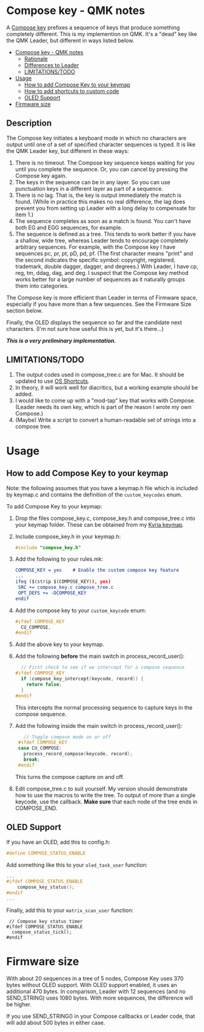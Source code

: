 # Compose key - QMK notes

A [Compose key](https://en.wikipedia.org/wiki/Compose_key) prefixes a sequence of keys that produce something completely different. This is my implemention on QMK. It's a "dead" key like the QMK Leader, but different in ways listed below.
<!--ts-->

   * [Compose key - QMK notes](#compose-key---qmk-notes)
      * [Rationale](#rationale)
      * [Differences to Leader](#differences-to-leader)
      * [LIMITATIONS/TODO](#limitationstodo)
   * [Usage](#usage)
      * [How to add Compose Key to your keymap](#how-to-add-compose-key-to-your-keymap)
      * [How to add shortcuts to custom code](#how-to-add-shortcuts-to-custom-code)
      * [OLED Support](#oled-support)
   * [Firmware size](#firmware-size)

<!--te-->

## Description

The Compose key initiates a keyboard mode in which no characters are output until one of a set of specified character sequences is typed. It is like the QMK Leader key, but different in these ways:

1. There is no timeout. The Compose key sequence keeps waiting for you until you complete the sequence. Or, you can cancel by pressing the Compose key again.
2. The keys in the sequence can be in any layer. So you can use punctuation keys in a different layer as part of a sequence.
3. There is no lag. That is, the key is output immediately the match is found. (While in practice this makes no real difference, the lag does prevent you from setting up Leader with a long delay to compensate for item 1.)
4. The sequence completes as soon as a match is found. You can't have both EG and EGG sequences, for example.
5. The sequence is defined as a tree. This tends to work better if you have a shallow, wide tree, whereas Leader tends to encourage completely arbitrary sequences. For example, with the Compose key I have sequences pc, pr, pt, pD, pd, pf. (The first character means "print" and the second indicates the specific symbol: copyright, registered, trademark, double dagger, dagger, and degrees.) With Leader, I have cp, reg, tm, ddag, dag, and deg. I suspect that the Compose key method works better for a large number of sequences as it naturally groups them into categories.

The Compose key is more efficient than Leader in terms of Firmware space, especially if you have more than a few sequences. See the Firmware Size section below.

Finally, the OLED displays the sequence so far and the candidate next characters. (I'm not sure how useful this is yet, but it's there...) 

***This is a very preliminary implementation.***

## LIMITATIONS/TODO

1. The output codes used in compose_tree.c are for Mac. It should be updated to use [OS Shortcuts](../../../../keyboard-notes/tree/master/qmk-os-shortcuts).
2. In theory, it will work well for diacritics, but a working example should be added.
3. I would like to come up with a "mod-tap" key that works with Compose. (Leader needs its own key, which is part of the reason I wrote my own Compose.)
5. (Maybe) Write a script to convert a human-readable set of strings into a compose tree.

# Usage

## How to add Compose Key to your keymap

Note: the following assumes that you have a keymap.h file which is included by keymap.c and contains the definition of the `custom_keycodes`  enum.

To add Compose Key to your keymap:

1. Drop the files compose_key.c, compose_key.h and compose_tree.c into your keymap folder. These can be obtained from my [Kyria keymap](../../../../keyboard-firmware/tree/master/kyria-rsthd-prime).

2. Include compose_key.h in your keymap.h:

   ```c
   #include "compose_key.h"
   ```

3. Add the following to your rules.mk:

   ```cmake
   COMPOSE_KEY = yes	# Enable the custom compose key feature
   ...
   ifeq ($(strip $(COMPOSE_KEY)), yes)
   	SRC += compose_key.c compose_tree.c
   	OPT_DEFS += -DCOMPOSE_KEY
   endif
   ```
   
6. Add the compose key to your `custom_keycode` enum:

   ```c
   #ifdef COMPOSE_KEY
     CU_COMPOSE,
   #endif
   ```
   
5. Add the above key to your keymap.

9. Add the following **before** the main switch in process_record_user():

   ```c
     // First check to see if we intercept for a compose sequence
   #ifdef COMPOSE_KEY
     if (compose_key_intercept(keycode, record)) {
       return false;
     }
   #endif
   ```

   This intercepts the normal processing sequence to capture keys in the compose sequence.

10. Add the following inside the main switch in process_record_user():

    ```c
       // Toggle compose mode on or off
     #ifdef COMPOSE_KEY
     case CU_COMPOSE:
       process_record_compose(keycode, record);
       break;
     #endif
    ```

    This turns the compose capture on and off.

9. Edit compose_tree.c to suit yourself. My version should demonstrate how to use the macros to write the tree. To output of more than a single keycode, use the callback. **Make sure** that each node of the tree ends in COMPOSE_END.

## OLED Support

If you have an OLED, add this to config.h:

```c
#define COMPOSE_STATUS_ENABLE
```

Add something like this to your `oled_task_user` function: 

```c
...
#ifdef COMPOSE_STATUS_ENABLE
    compose_key_status();
#endif
...
```

Finally, add this to your `matrix_scan_user` function:

```
 // Compose key status timer
#ifdef COMPOSE_STATUS_ENABLE
  compose_status_tick();
#endif
```


# Firmware size

With about 20 sequences in a tree of 5 nodes, Compose Key uses 370 bytes without OLED support. With OLED support enabled, it uses an additional 470 bytes. In comparison, Leader with 12 sequences (and no SEND_STRING) uses 1080 bytes. With more sequences, the difference will be higher.

If you use SEND_STRING() in your Compose callbacks or Leader code, that will add about 500 bytes in either case.


